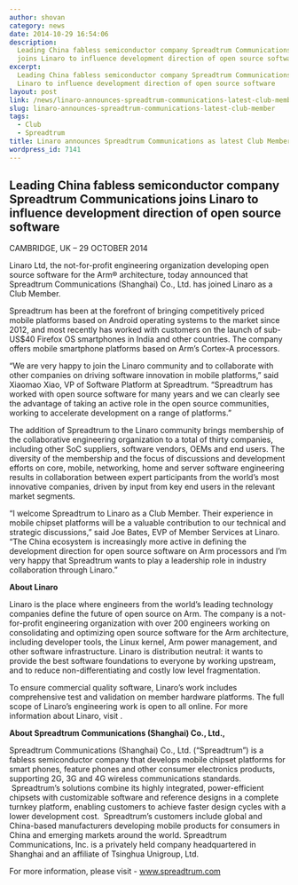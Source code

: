 ```yaml
---
author: shovan
category: news
date: 2014-10-29 16:54:06
description:
  Leading China fabless semiconductor company Spreadtrum Communications
  joins Linaro to influence development direction of open source software
excerpt:
  Leading China fabless semiconductor company Spreadtrum Communications joins
  Linaro to influence development direction of open source software
layout: post
link: /news/linaro-announces-spreadtrum-communications-latest-club-member/
slug: linaro-announces-spreadtrum-communications-latest-club-member
tags:
  - Club
  - Spreadtrum
title: Linaro announces Spreadtrum Communications as latest Club Member
wordpress_id: 7141
---
```


## Leading China fabless semiconductor company Spreadtrum Communications joins Linaro to influence development direction of open source software

CAMBRIDGE, UK – 29 OCTOBER 2014

Linaro Ltd, the not-for-profit engineering organization developing open source software for the Arm® architecture, today announced that Spreadtrum Communications (Shanghai) Co., Ltd. has joined Linaro as a Club Member.

Spreadtrum has been at the forefront of bringing competitively priced mobile platforms based on Android operating systems to the market since 2012, and most recently has worked with customers on the launch of sub-US\$40 Firefox OS smartphones in India and other countries. The company offers mobile smartphone platforms based on Arm’s Cortex-A processors.

“We are very happy to join the Linaro community and to collaborate with other companies on driving software innovation in mobile platforms,” said Xiaomao Xiao, VP of Software Platform at Spreadtrum. “Spreadtrum has worked with open source software for many years and we can clearly see the advantage of taking an active role in the open source communities, working to accelerate development on a range of platforms.”

The addition of Spreadtrum to the Linaro community brings membership of the collaborative engineering organization to a total of thirty companies, including other SoC suppliers, software vendors, OEMs and end users. The diversity of the membership and the focus of discussions and development efforts on core, mobile, networking, home and server software engineering results in collaboration between expert participants from the world’s most innovative companies, driven by input from key end users in the relevant market segments.

“I welcome Spreadtrum to Linaro as a Club Member. Their experience in mobile chipset platforms will be a valuable contribution to our technical and strategic discussions,” said Joe Bates, EVP of Member Services at Linaro. “The China ecosystem is increasingly more active in defining the development direction for open source software on Arm processors and I’m very happy that Spreadtrum wants to play a leadership role in industry collaboration through Linaro.”

**About Linaro**

Linaro is the place where engineers from the world’s leading technology companies define the future of open source on Arm. The company is a not-for-profit engineering organization with over 200 engineers working on consolidating and optimizing open source software for the Arm architecture, including developer tools, the Linux kernel, Arm power management, and other software infrastructure. Linaro is distribution neutral: it wants to provide the best software foundations to everyone by working upstream, and to reduce non-differentiating and costly low level fragmentation.

To ensure commercial quality software, Linaro’s work includes comprehensive test and validation on member hardware platforms. The full scope of Linaro’s engineering work is open to all online. For more information about Linaro, visit []().

**About Spreadtrum Communications (Shanghai) Co., Ltd.,**

Spreadtrum Communications (Shanghai) Co., Ltd. (“Spreadtrum”) is a fabless semiconductor company that develops mobile chipset platforms for smart phones, feature phones and other consumer electronics products, supporting 2G, 3G and 4G wireless communications standards.  Spreadtrum’s solutions combine its highly integrated, power-efficient chipsets with customizable software and reference designs in a complete turnkey platform, enabling customers to achieve faster design cycles with a lower development cost.  Spreadtrum’s customers include global and China-based manufacturers developing mobile products for consumers in China and emerging markets around the world. Spreadtrum Communications, Inc. is a privately held company headquartered in Shanghai and an affiliate of Tsinghua Unigroup, Ltd.

For more information, please visit - www.spreadtrum.com
